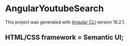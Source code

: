 # AngularYoutubeSearch

This project was generated with [Angular CLI](https://github.com/angular/angular-cli) version 16.2.1.

## HTML/CSS framework = Semantic UI;
